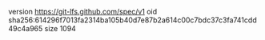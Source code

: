 version https://git-lfs.github.com/spec/v1
oid sha256:614296f7013fa2314ba105b40d7e87b2a614c00c7bdc37c3fa741cdd49c4a965
size 1094
